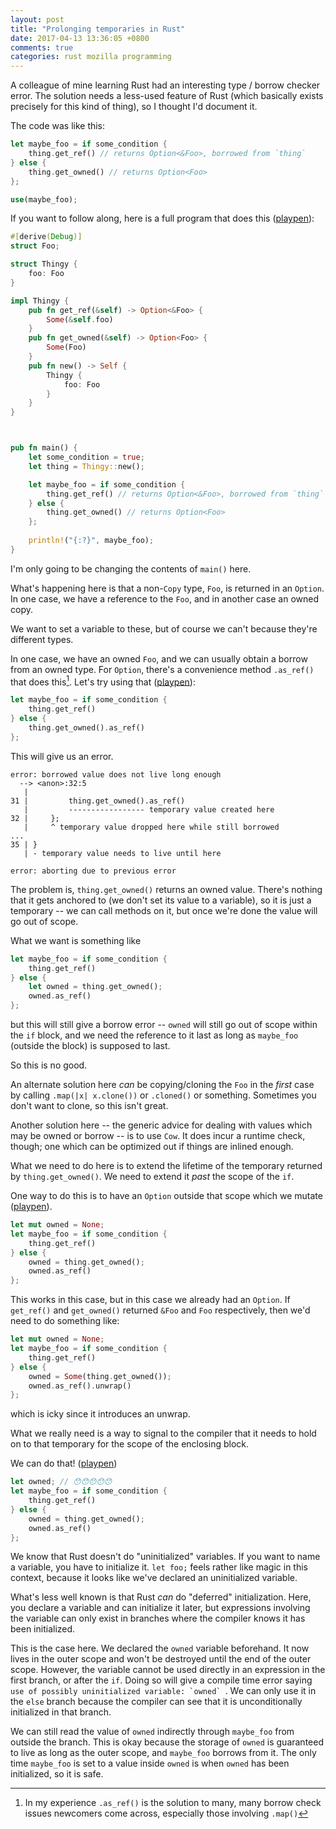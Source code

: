 ```yaml
---
layout: post
title: "Prolonging temporaries in Rust"
date: 2017-04-13 13:36:05 +0800
comments: true
categories: rust mozilla programming
---
```


A colleague of mine learning Rust had an interesting type / borrow checker error. The solution needs
a less-used feature of Rust (which basically exists precisely for this kind of thing), so I thought
I'd document it.

The code was like this:

```rust
let maybe_foo = if some_condition {
    thing.get_ref() // returns Option<&Foo>, borrowed from `thing`
} else {
    thing.get_owned() // returns Option<Foo>
};

use(maybe_foo);
```

If you want to follow along, here is a full program that does this ([playpen][pp-1]):

```rust
#[derive(Debug)]
struct Foo;

struct Thingy {
    foo: Foo
}

impl Thingy {
    pub fn get_ref(&self) -> Option<&Foo> {
        Some(&self.foo)
    }
    pub fn get_owned(&self) -> Option<Foo> {
        Some(Foo)
    }
    pub fn new() -> Self {
        Thingy {
            foo: Foo
        }
    }
}



pub fn main() {
    let some_condition = true;
    let thing = Thingy::new();

    let maybe_foo = if some_condition {
        thing.get_ref() // returns Option<&Foo>, borrowed from `thing`
    } else {
        thing.get_owned() // returns Option<Foo>
    };
    
    println!("{:?}", maybe_foo);
}
```

[pp-1]: https://play.rust-lang.org/?gist=e09a79b511e347fe786e4689d282b806&version=stable&backtrace=0

I'm only going to be changing the contents of `main()` here.

What's happening here is that a non-`Copy` type, `Foo`, is returned in an `Option`. In one case,
we have a reference to the `Foo`, and in another case an owned copy.

We want to set a variable to these, but of course we can't because they're different types.

In one case, we have an owned `Foo`, and we can usually obtain a borrow from an owned type. For
`Option`, there's a convenience method `.as_ref()` that does this[^1]. Let's try using that ([playpen][pp-2]):

```rust
let maybe_foo = if some_condition {
    thing.get_ref()
} else {
    thing.get_owned().as_ref()
};
```

 [pp-2]: https://play.rust-lang.org/?gist=41c3f836b9485c216ccb05c257ae5326&version=stable&backtrace=0
 [^1]: In my experience `.as_ref()` is the solution to many, many borrow check issues newcomers come across, especially those involving `.map()`

This will give us an error.

```
error: borrowed value does not live long enough
  --> <anon>:32:5
   |
31 |         thing.get_owned().as_ref()
   |         ----------------- temporary value created here
32 |     };
   |     ^ temporary value dropped here while still borrowed
...
35 | }
   | - temporary value needs to live until here

error: aborting due to previous error
```

The problem is, `thing.get_owned()` returns an owned value. There's nothing that it gets anchored to
(we don't set its value to a variable), so it is just a temporary -- we can call methods on it, but
once we're done the value will go out of scope.

What we want is something like

```rust
let maybe_foo = if some_condition {
    thing.get_ref()
} else {
    let owned = thing.get_owned();
    owned.as_ref()
};
```

but this will still give a borrow error -- `owned` will still go out of scope within the `if` block,
and we need the reference to it last as long as `maybe_foo` (outside the block) is supposed to last.

So this is no good.

An alternate solution here _can_ be copying/cloning the `Foo` in the _first_ case by calling `.map(|x|
x.clone())` or `.cloned()` or something. Sometimes you don't want to clone, so this isn't great.

Another solution here -- the generic advice for dealing with values which may be owned or borrow --
is to use `Cow`. It does incur a runtime check, though; one which can be optimized out if things are
inlined enough.

What we need to do here is to extend the lifetime of the temporary returned by `thing.get_owned()`.
We need to extend it _past_ the scope of the `if`.

One way to do this is to have an `Option` outside that scope which we mutate ([playpen][pp-3]).

```rust
let mut owned = None;
let maybe_foo = if some_condition {
    thing.get_ref()
} else {
    owned = thing.get_owned();
    owned.as_ref()
};
```

 [pp-3]: https://play.rust-lang.org/?gist=7868045f2cebec6d23e7a065f5823767&version=stable&backtrace=0

This works in this case, but in this case we already had an `Option`. If `get_ref()` and `get_owned()`
returned `&Foo` and `Foo` respectively, then we'd need to do something like:

```rust
let mut owned = None;
let maybe_foo = if some_condition {
    thing.get_ref()
} else {
    owned = Some(thing.get_owned());
    owned.as_ref().unwrap()
};
```

which is icky since it introduces an unwrap.


What we really need is a way to signal to the compiler that it needs to hold on to that temporary
for the scope of the enclosing block.

We can do that! ([playpen][pp-4])


```rust
let owned; // 😯😯😯😯😯
let maybe_foo = if some_condition {
    thing.get_ref()
} else {
    owned = thing.get_owned();
    owned.as_ref()
};
```

 [pp-4]: https://play.rust-lang.org/?gist=1ddf2a428e73b01baa72acdad7cbbf2b&version=stable&backtrace=0

We know that Rust doesn't do "uninitialized" variables. If you want to name a variable, you have to
initialize it. `let foo;` feels rather like magic in this context, because it looks like we've declared
an uninitialized variable.

What's less well known is that Rust _can_ do "deferred" initialization. Here, you declare a variable
and can initialize it later, but expressions involving the variable can only exist in branches
where the compiler knows it has been initialized.

This is the case here. We declared the `owned` variable beforehand. It now lives in the outer scope
and won't be destroyed until the end of the outer scope. However, the variable cannot be used directly
in an expression in the first branch, or after the `if`. Doing so will give a compile time error
saying ```use of possibly uninitialized variable: `owned` ```. We can only use it in the `else` branch
because the compiler can see that it is unconditionally initialized in that branch.

We can still read the value of `owned` indirectly through `maybe_foo` from outside the branch.
This is okay because the storage of `owned` is guaranteed to live as long as the outer scope,
and `maybe_foo` borrows from it. The only time `maybe_foo` is set to a value inside `owned` is when
`owned` has been initialized, so it is safe.
